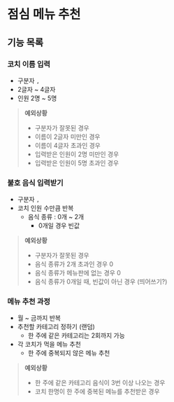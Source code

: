 # 점심 메뉴 추천

## 기능 목록

### 코치 이름 입력

- 구분자 `,`
- 2글자 ~ 4글자
- 인원 2명 ~ 5명

> **예외상황**
> - 구분자가 잘못된 경우
> - 이름이 2글자 미만인 경우
> - 이름이 4글자 초과인 경우
> - 입력받은 인원이 2명 미만인 경우
> - 입력받은 인원이 5명 초과인 경우

### 불호 음식 입력받기

- 구분자 `,`
- 코치 인원 수만큼 반복
    - 음식 종류 : 0개 ~ 2개
        - 0개일 경우 빈값

> **예외상황**
> - 구분자가 잘못된 경우
> - 음식 종류가 2개 초과인 경우 0
> - 음식 종류가 메뉴판에 없는 경우 0
> - 음식 종류가 0개일 때, 빈값이 아닌 경우 (띄어쓰기?)

### 메뉴 추천 과정
- 월 ~ 금까지 반복
- 추천할 카테고리 정하기 (랜덤)
    - 한 주에 같은 카테고리는 2회까지 가능
- 각 코치가 먹을 메뉴 추천
  - 한 주에 중복되지 않은 메뉴 추천

> **예외상황**
> - 한 주에 같은 카테고리 음식이 3번 이상 나오는 경우
> - 코치 한명이 한 주에 중복된 메뉴를 추천받은 경우
